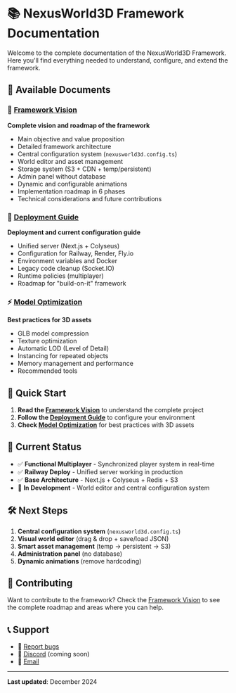 # 📚 NexusWorld3D Framework Documentation

Welcome to the complete documentation of the NexusWorld3D Framework. Here you'll find everything needed to understand, configure, and extend the framework.

## 📖 Available Documents

### 🎯 [Framework Vision](./FRAMEWORK_VISION.md)
**Complete vision and roadmap of the framework**
- Main objective and value proposition
- Detailed framework architecture
- Central configuration system (`nexusworld3d.config.ts`)
- World editor and asset management
- Storage system (S3 + CDN + temp/persistent)
- Admin panel without database
- Dynamic and configurable animations
- Implementation roadmap in 6 phases
- Technical considerations and future contributions

### 🚀 [Deployment Guide](./DEPLOYMENT_GUIDE.md)
**Deployment and current configuration guide**
- Unified server (Next.js + Colyseus)
- Configuration for Railway, Render, Fly.io
- Environment variables and Docker
- Legacy code cleanup (Socket.IO)
- Runtime policies (multiplayer)
- Roadmap for "build-on-it" framework

### ⚡ [Model Optimization](./MODEL_OPTIMIZATION.md)
**Best practices for 3D assets**
- GLB model compression
- Texture optimization
- Automatic LOD (Level of Detail)
- Instancing for repeated objects
- Memory management and performance
- Recommended tools

## 🚀 Quick Start

1. **Read the [Framework Vision](./FRAMEWORK_VISION.md)** to understand the complete project
2. **Follow the [Deployment Guide](./DEPLOYMENT_GUIDE.md)** to configure your environment
3. **Check [Model Optimization](./MODEL_OPTIMIZATION.md)** for best practices with 3D assets

## 🎯 Current Status

- ✅ **Functional Multiplayer** - Synchronized player system in real-time
- ✅ **Railway Deploy** - Unified server working in production
- ✅ **Base Architecture** - Next.js + Colyseus + Redis + S3
- 🚧 **In Development** - World editor and central configuration system

## 🛠️ Next Steps

1. **Central configuration system** (`nexusworld3d.config.ts`)
2. **Visual world editor** (drag & drop + save/load JSON)
3. **Smart asset management** (temp → persistent → S3)
4. **Administration panel** (no database)
5. **Dynamic animations** (remove hardcoding)

## 🤝 Contributing

Want to contribute to the framework? Check the [Framework Vision](./FRAMEWORK_VISION.md) to see the complete roadmap and areas where you can help.

## 📞 Support

- 🐛 [Report bugs](https://github.com/tu-usuario/nexusworld3d-framework/issues)
- 💬 [Discord](https://discord.gg/tu-servidor) (coming soon)
- 📧 [Email](mailto:support@nexusworld3d.dev)

---

**Last updated**: December 2024
